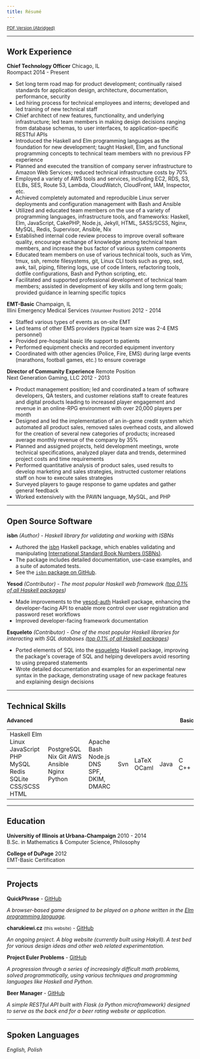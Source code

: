 ```yaml
---
title: Résumé
---
```


<div class="resume-body">

<small>[PDF Version (Abridged)](https://github.com/charukiewicz/resume/raw/master/charukiewicz_resume.pdf)</small>


<hr>

## Work Experience

<div class="exp">

**Chief Technology Officer** <span class="fr">Chicago, IL</span><br>
Roompact <span class="fr">2014 - Present</span>

* Set long term road map for product development; continually raised standards for application design, architecture, documentation, performance, security
* Led hiring process for technical employees and interns; developed and led training of new technical staff
* Chief architect of new features, functionality, and underlying infrastructure; led team members in making design decisions ranging from database schemas, to user interfaces, to application-specific RESTful APIs
* Introduced the Haskell and Elm programming languages as the foundation for new development; taught Haskell, Elm, and functional programming concepts to technical team members with no previous FP experience
* Planned and executed the transition of company server infrastructure to Amazon Web Services; reduced technical infrastructure costs by 70%
* Employed a variety of AWS tools and services, including EC2, RDS, S3, ELBs, SES, Route 53, Lambda, CloudWatch, CloudFront, IAM, Inspector, etc.
* Achieved completely automated and reproducible Linux server deployments and configuration management with Bash and Ansible
* Utilized and educated team members on the use of a variety of programming languages, infrastructure tools, and frameworks: Haskell, Elm, JavaScript, CakePHP, Node.js, Jekyll, HTML, SASS/SCSS, Nginx, MySQL, Redis, Supervisor, Ansible, Nix
* Established internal code review process to improve overall software quality, encourage exchange of knowledge among technical team members, and increase the bus factor of various system components
* Educated team members on use of various technical tools, such as Vim, tmux, ssh, remote filesystems, git, Linux CLI tools such as grep, sed, awk, tail, piping, filtering logs, use of code linters, refactoring tools, dotfile configurations, Bash and Python scripting, etc.
* Facilitated and supported professional development of technical team members; assisted in development of key skills and long term goals; provided guidance in learning specific topics

**EMT-Basic** <span class="fr">Champaign, IL</span><br>
Illini Emergency Medical Services <small>(Volunteer Position)</small> <span class="fr">2012 - 2014</span>

* Staffed various types of events as on-site EMT
* Led teams of other EMS providers (typical team size was 2-4 EMS personnel)
* Provided pre-hospital basic life support to patients
* Performed equipment checks and recorded equipment inventory
* Coordinated with other agencies (Police, Fire, EMS) during large events (marathons, football games, etc.) to ensure coverage

**Director of Community Experience** <span class="fr">Remote Position</span><br>
Next Generation Gaming, LLC <span class="fr">2012 - 2013</span>

* Product management position; led and coordinated a team of software developers, QA testers, and customer relations staff to create features and digital products leading to increased player engagement and revenue in an online-RPG environment with over 20,000 players per month
* Designed and led the implementation of an in-game credit system which automated all product sales, removed sales overhead costs, and allowed for the creation of several new categories of products; increased average monthly revenue of the company by 35%
* Planned and assigned projects, held development meetings, wrote technical specifications, analyzed player data and trends, determined project costs and time requirements
* Performed quantitative analysis of product sales, used results to develop marketing and sales strategies, instructed customer relations staff on how to execute sales strategies
* Surveyed players to gauge response to game updates and gather general feedback
* Worked extensively with the PAWN language, MySQL, and PHP

</div>

<hr>

## Open Source Software

**isbn** *(Author)* - *Haskell library for validating and working with ISBNs*

- Authored the [isbn](https://hackage.haskell.org/package/isbn) Haskell package, which enables validating and manipulating [International Standard Book Numbers (ISBNs)](https://en.wikipedia.org/wiki/International_Standard_Book_Number).
- The package includes detailed documentation, use-case examples, and a suite of automated tests.
- See the [`isbn` package on GitHub](https://github.com/charukiewicz/hs-isbn).

**Yesod** *(Contributor)* - *The most popular Haskell web framework ([top 0.1% of all Haskell packages](https://hackage.haskell.org/packages/top))*

- Made improvements to the [yesod-auth](https://hackage.haskell.org/package/yesod-auth) Haskell package, enhancing the developer-facing API to enable more control over user registration and password reset workflows
- Improved developer-facing framework documentation

**Esqueleto** *(Contributor)* - *One of the most popular Haskell libraries for interacting with SQL databases ([top 0.1% of all Haskell packages](https://hackage.haskell.org/packages/top))*

- Ported elements of SQL into the [esqueleto](https://hackage.haskell.org/package/esqueleto) Haskell package, improving the package's coverage of SQL and helping developers avoid resorting to using prepared statements
- Wrote detailed documentation and examples for an experimental new syntax in the package, demonstrating usage of new package features and explaining design decisions

<hr>

## Technical Skills

<b>
<span class="sk-6">Advanced</span>
<span class="sk-0" style="float:right">Basic</span>
<div class="sk-grad"></div>
</b>

<table class="sk-table">
<tr>
<td class="sk sk-6">
<span>Haskell</span>
<span>Elm</span>
<span>Linux</span>
<span>JavaScript</span>
<span>PHP</span>
<span>MySQL</span>
<span>Redis</span>
<span>SQLite</span>
<span>CSS/SCSS</span>
<span>HTML</span>
</td>
<td class="sk sk-5">
<span>PostgreSQL</span>
<span>Nix</span>
<span>Git</span>
<span>AWS</span>
<span>Ansible</span>
<span>Nginx</span>
<span>Python</span>
</td>
<td class="sk sk-4">
<span>Apache</span>
<span>Bash</span>
<span>Node.js</span>
<span>DNS</span>
<span>SPF, DKIM, DMARC</span>
</td>
<td class="sk sk-3">
<span>Svn</span>
</td>
<td class="sk sk-2">
<span>LaTeX</span>
<span>OCaml</span>
</td>
<td class="sk sk-1">
<span>Java</span>
</td>
<td class="sk sk-0">
<span>C</span>
<span>C++</span>
</td>
</tr>
</table>

<hr>

## Education

**Universitiy of Illinois at Urbana-Champaign** <span class="fr">2010 - 2014</span><br>
B.Sc. in Mathematics & Computer Science, Philosophy 

**College of DuPage** <span class="fr">2012</span><br>
EMT-Basic Certification

<hr>

## Projects

**QuickPhrase** - [GitHub](https://github.com/charukiewicz/quickphrase)

*A browser-based game designed to be played on a phone written in the [Elm programming language](https://elm-lang.org).*

**charukiewi.cz** <small>(this website)</small> - [GitHub](https://github.com/charukiewicz/charukiewicz)

*An ongoing project.  A blog website (currently built using Hakyll).  A test bed for various design ideas and other web related experimentation.*

**Project Euler Problems** - [GitHub](https://github.com/charukiewicz/project-euler)

*A progression through a series of increasingly difficult math problems, solved programmatically, using various techniques and programming languages like Haskell and Python.*

**Beer Manager** - [GitHub](https://github.com/charukiewicz/beer-manager)

*A simple RESTful API built with Flask (a Python microframework) designed to serve as the back end for a beer rating website or application.*

<hr>

## Spoken Languages

*English, Polish*

</div>
